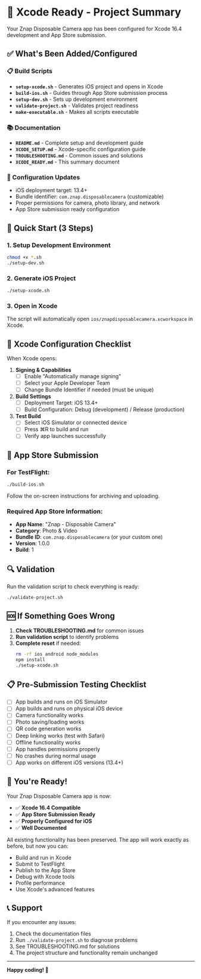 # 🚀 Xcode Ready - Project Summary

Your Znap Disposable Camera app has been configured for Xcode 16.4 development and App Store submission.

## ✅ What's Been Added/Configured

### 📋 Build Scripts
- **`setup-xcode.sh`** - Generates iOS project and opens in Xcode
- **`build-ios.sh`** - Guides through App Store submission process  
- **`setup-dev.sh`** - Sets up development environment
- **`validate-project.sh`** - Validates project readiness
- **`make-executable.sh`** - Makes all scripts executable

### 📚 Documentation
- **`README.md`** - Complete setup and development guide
- **`XCODE_SETUP.md`** - Xcode-specific configuration guide
- **`TROUBLESHOOTING.md`** - Common issues and solutions
- **`XCODE_READY.md`** - This summary document

### 🔧 Configuration Updates
- iOS deployment target: 13.4+
- Bundle identifier: `com.znap.disposablecamera` (customizable)
- Proper permissions for camera, photo library, and network
- App Store submission ready configuration

## 🎯 Quick Start (3 Steps)

### 1. Setup Development Environment
```bash
chmod +x *.sh
./setup-dev.sh
```

### 2. Generate iOS Project
```bash
./setup-xcode.sh
```

### 3. Open in Xcode
The script will automatically open `ios/znapdisposablecamera.xcworkspace` in Xcode.

## 📱 Xcode Configuration Checklist

When Xcode opens:

1. **Signing & Capabilities**
   - [ ] Enable "Automatically manage signing"
   - [ ] Select your Apple Developer Team
   - [ ] Change Bundle Identifier if needed (must be unique)

2. **Build Settings**
   - [ ] Deployment Target: iOS 13.4+
   - [ ] Build Configuration: Debug (development) / Release (production)

3. **Test Build**
   - [ ] Select iOS Simulator or connected device
   - [ ] Press ⌘R to build and run
   - [ ] Verify app launches successfully

## 🏪 App Store Submission

### For TestFlight:
```bash
./build-ios.sh
```
Follow the on-screen instructions for archiving and uploading.

### Required App Store Information:
- **App Name**: "Znap - Disposable Camera"
- **Category**: Photo & Video
- **Bundle ID**: `com.znap.disposablecamera` (or your custom one)
- **Version**: 1.0.0
- **Build**: 1

## 🔍 Validation

Run the validation script to check everything is ready:
```bash
./validate-project.sh
```

## 🆘 If Something Goes Wrong

1. **Check TROUBLESHOOTING.md** for common issues
2. **Run validation script** to identify problems
3. **Complete reset** if needed:
   ```bash
   rm -rf ios android node_modules
   npm install
   ./setup-xcode.sh
   ```

## 📋 Pre-Submission Testing Checklist

- [ ] App builds and runs on iOS Simulator
- [ ] App builds and runs on physical iOS device
- [ ] Camera functionality works
- [ ] Photo saving/loading works
- [ ] QR code generation works
- [ ] Deep linking works (test with Safari)
- [ ] Offline functionality works
- [ ] App handles permissions properly
- [ ] No crashes during normal usage
- [ ] App works on different iOS versions (13.4+)

## 🎉 You're Ready!

Your Znap Disposable Camera app is now:
- ✅ **Xcode 16.4 Compatible**
- ✅ **App Store Submission Ready**
- ✅ **Properly Configured for iOS**
- ✅ **Well Documented**

All existing functionality has been preserved. The app will work exactly as before, but now you can:
- Build and run in Xcode
- Submit to TestFlight
- Publish to the App Store
- Debug with Xcode tools
- Profile performance
- Use Xcode's advanced features

## 📞 Support

If you encounter any issues:
1. Check the documentation files
2. Run `./validate-project.sh` to diagnose problems
3. See TROUBLESHOOTING.md for solutions
4. The project structure and functionality remain unchanged

---

**Happy coding! 🚀**